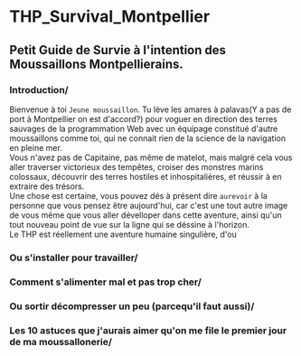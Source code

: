 # THP_Survival_Montpellier
## Petit Guide de Survie à l'intention des Moussaillons Montpellierains.  
  
### Introduction/  
  Bienvenue à toi `Jeune moussaillon`.
  Tu lève les amares à palavas(Y a pas de port à Montpellier on est d'accord?) pour voguer en direction des terres sauvages de la programmation Web avec un équipage constitué d'autre moussaillons comme toi, qui ne connait rien de la science de la navigation en pleine mer.  
  Vous n'avez pas de Capitaine, pas même de matelot, mais malgré cela vous aller traverser victorieux des tempêtes, croiser des monstres marins colossaux, découvrir des terres hostiles et inhospitalières, et réussir à en extraire des trésors.  
  Une chose est certaine, vous pouvez dés à présent dire `aurevoir` à la personne que vous pensez être aujourd'hui, car c'est une tout autre image de vous même que vous aller dévelloper dans cette aventure, ainsi qu'un tout nouveau point de vue sur la ligne qui se déssine à l'horizon.  
  Le THP est réellement une aventure humaine singulière, d'ou
### Ou s'installer pour travailler/  
### Comment s'alimenter mal et pas trop cher/  
### Ou sortir décompresser un peu (parcequ'il faut aussi)/  
### Les 10 astuces que j'aurais aimer qu'on me file le premier jour de ma moussallonerie/  
